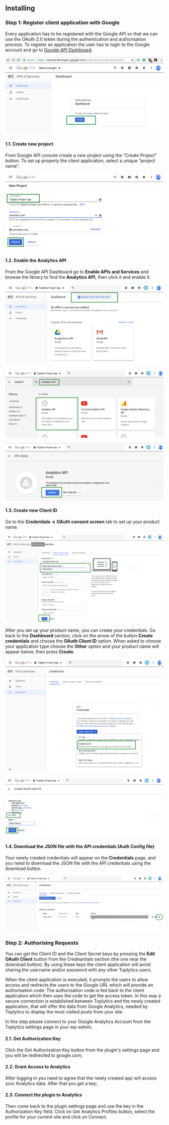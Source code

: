 ## Installing

### Step 1: Register client application with Google

Every application has to be registered with the Google API so that we can use the OAuth 2.0 token during the authentication and authorisation process. To register an application the user has to login to the Google account and go to [Google API Dashboard](https://console.developers.google.com/).

![Google API Dashboard](images/toplytics_google.png)

#### 1.1. Create new project

From Google API console create a new project using the “Create Project” button. To set up properly the client application, select a unique “project name”.

![Creating a new project](images/toplytics_create_project.png)

#### 1.2. Enable the Analytics API
From the Google API Dashboard go to **Enable APIs and Services** and browse the library to find the **Analytics API**, then click it and enable it. 

![Enable API's and Services](images/toplytics_enable_api.png)

![Search for the Analytics API](images/toplytics_enable_api2.png)

![Enable the Analytics API](images/toplytics_enable_api3.png)

#### 1.3. Create new Client ID
Go to the **Credentials -> OAuth consent screen** tab to set up your product name.

![Set up your product name](images/toplytics_consent_screen.png)

After you set up your product name, you can create your credentials. Go back to the **Dashboard** section, click on the arrow of the button **Create credentials** and choose the **OAuth Client ID** option. When asked to choose your application type choose the **Other** option and your product name will appear below, then press **Create**.

![Go to OAuth Client ID](images/toplytics_credentials.png)

![Create OAuth Client ID](images/toplytics_client_ID.png)

#### 1.4. Download the JSON file with the API credentials (Auth Config file)
Your newly created credentials will appear on the **Credentials** page, and you need to download the JSON file with the API credentials using the download button.

![How to download the JSON file with the API credentials](images/toplytics_download_json.png)

### Step 2: Authorising Requests

You can get the Client ID and the Client Secret keys by pressing the **Edit OAuth Client** button from the Credeantials section (the one near the download button). By using these keys the client application will avoid sharing the username and/or password with any other Toplytics users.

When the client application is executed, it prompts the users to allow access and redirects the users to the Google URL which will provide an authorisation code. The authorisation code is fed back to the client application which then uses the code to get the access token. In this way a secure connection is established between Toplytics and the newly created application, that will offer the data from Google Analytics, needed by Toplytics to display the most visited posts from your site.

In this step please connect to your Google Analytics Account from the Toplytics settings page in your wp-admin.

#### 2.1. Get Authorization Key

Click the Get Authorization Key button from the plugin's settings page and you will be redirected to google.com;

#### 2.2. Grant Access to Analytics

After logging in you need to agree that the newly created app will access your Analytics data. After that you get a key;

#### 2.3. Connect the plugin to Analytics

Then come back to the plugin settings page and use the key in the Authorization Key field. Click on Get Analytics Profiles button, select the profile for your current site and click on Connect.

